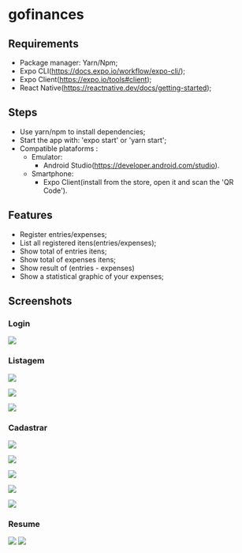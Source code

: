 # gofinances

## Requirements

- Package manager: Yarn/Npm;
- Expo CLI(https://docs.expo.io/workflow/expo-cli/);
- Expo Client(https://expo.io/tools#client);
- React Native(https://reactnative.dev/docs/getting-started);

## Steps

- Use yarn/npm to install dependencies;
- Start the app with: 'expo start' or 'yarn start';
- Compatible plataforms :
  - Emulator:
    - Android Studio(https://developer.android.com/studio).
  - Smartphone:
    - Expo Client(install from the store, open it and scan the 'QR Code').

## Features

- Register entries/expenses;
- List all registered itens(entries/expenses);
- Show total of entries itens;
- Show total of expenses itens;
- Show result of (entries - expenses)
- Show a statistical graphic of your expenses;
## Screenshots

### Login

![](assets/login.png)

### Listagem

![](assets/mainIncomeCard.png)

![](assets/mainOutcomeCard.png)

![](assets/mainTotalCard.png)

### Cadastrar

![](assets/register.png)

![](assets/categoryList.png)

![](assets/category.png)

![](assets/registerOutcomeEx.png)

![](assets/registerIncomeEx.png)

### Resume

![](assets/resume.png)
![](assets/resumeCategory.png)

